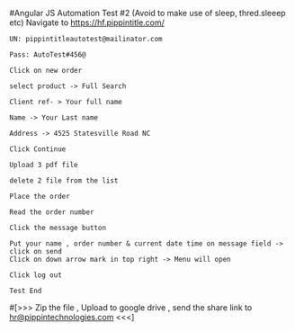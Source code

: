

#Angular JS Automation Test #2 (Avoid to make use of sleep, thred.sleeep etc)
    Navigate to https://hf.pippintitle.com/

    UN: pippintitleautotest@mailinator.com

    Pass: AutoTest#456@

    Click on new order

    select product -> Full Search

    Client ref- > Your full name

    Name -> Your Last name

    Address -> 4525 Statesville Road NC

    Click Continue

    Upload 3 pdf file

    delete 2 file from the list

    Place the order

    Read the order number

    Click the message button

    Put your name , order number & current date time on message field -> click on send
    Click on down arrow mark in top right -> Menu will open

    Click log out

    Test End

#[>>> Zip the file , Upload to google drive , send the share link to hr@pippintechnologies.com <<<]